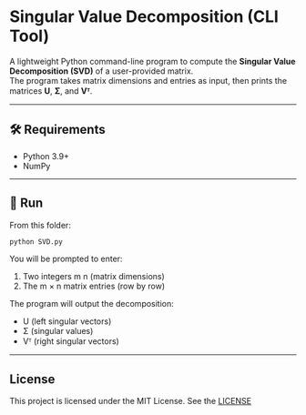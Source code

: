 # Singular Value Decomposition (CLI Tool)

A lightweight Python command-line program to compute the **Singular Value Decomposition (SVD)** of a user-provided matrix.  
The program takes matrix dimensions and entries as input, then prints the matrices **U**, **Σ**, and **Vᵀ**.

---

## 🛠️ Requirements
- Python 3.9+
- NumPy

---

## 🚀 Run
From this folder:
```bash
python SVD.py
```
You will be prompted to enter:
1. Two integers m n (matrix dimensions)
2. The m × n matrix entries (row by row)

The program will output the decomposition:
- U (left singular vectors)
- Σ (singular values)
- Vᵀ (right singular vectors)

---

## License
This project is licensed under the MIT License. See the [LICENSE](LICENSE)

